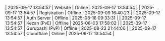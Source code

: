 | 2025-09-17 13:54:57 | Website | Online | 2025-09-17 13:54:54 |
| 2025-09-17 13:54:57 | Registration | Offline | 2025-09-09 16:40:23 |
| 2025-09-17 13:54:57 | Auth Server | Offline | 2025-08-18 09:33:31 |
| 2025-09-17 13:54:57 | Kezan (PvE) | Offline | 2025-08-03 17:58:02 |
| 2025-09-17 13:54:57 | Gurubashi (PvP) | Offline | 2025-08-23 21:44:06 |
| 2025-09-17 13:54:57 | Cloudflare | Online | 2025-09-17 13:54:54 |

